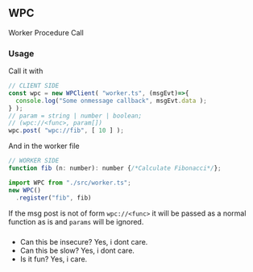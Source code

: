 ## WPC
Worker Procedure Call

### Usage
Call it with
```js
// CLIENT SIDE
const wpc = new WPClient( "worker.ts", (msgEvt)=>{
  console.log("Some onmessage callback", msgEvt.data );
} );
// param = string | number | boolean;
// (wpc://<func>, param[])
wpc.post( "wpc://fib", [ 10 ] );
```

And in the worker file
```js
// WORKER SIDE
function fib (n: number): number {/*Calculate Fibonacci*/};

import WPC from "./src/worker.ts";
new WPC()
  .register("fib", fib)
```

If the msg post is not of form `wpc://<func>` it will be passed as a normal function as is and `params` will be ignored.

###
- Can this be insecure? Yes, i dont care.
- Can this be slow? Yes, i dont care.
- Is it fun? Yes, i care.